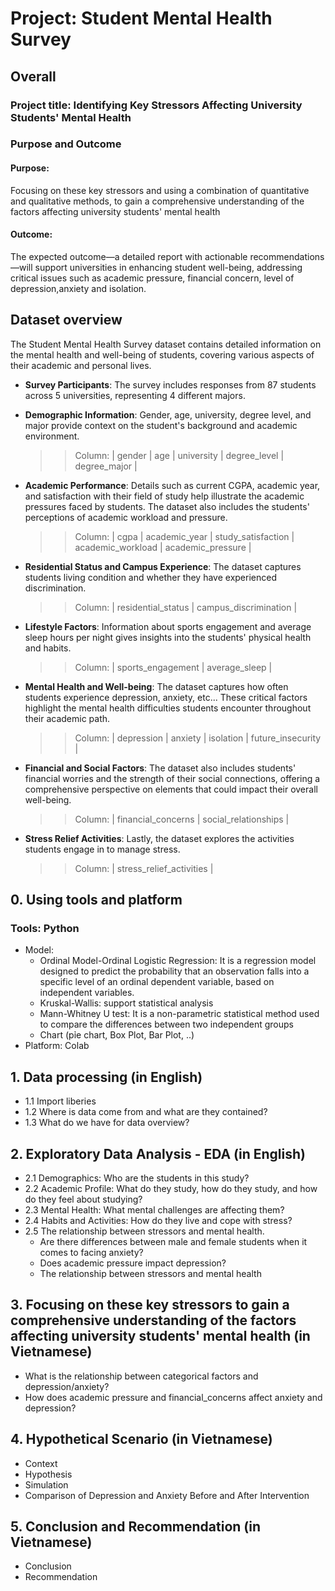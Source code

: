 # Project: Student Mental Health Survey

## Overall
### Project title: Identifying Key Stressors Affecting University Students' Mental Health
### Purpose and Outcome
  #### Purpose: 
  Focusing on these key stressors and using a combination of quantitative and qualitative methods, to gain a comprehensive understanding of the factors affecting university students' mental health
  #### Outcome: 
  The expected outcome—a detailed report with actionable recommendations—will support universities in enhancing student well-being, addressing critical issues such as academic pressure, financial concern, level of depression,anxiety and isolation.

## Dataset overview
The Student Mental Health Survey dataset contains detailed information on the mental health and well-being of students, covering various aspects of their academic and personal lives.

- **Survey Participants**: The survey includes responses from 87 students across 5 universities, representing 4 different majors.
- **Demographic Information**: Gender, age, university, degree level, and major provide context on the student's background and academic environment.
  >> Column: | gender | age | university | degree_level | degree_major |
  
- **Academic Performance**: Details such as current CGPA, academic year, and satisfaction with their field of study help illustrate the academic pressures faced by students. The dataset also includes the students' perceptions of academic workload and pressure.
  >> Column: | cgpa | academic_year | study_satisfaction | academic_workload | academic_pressure |
  
- **Residential Status and Campus Experience**: The dataset captures students living condition and whether they have experienced discrimination.
  >> Column: | residential_status | campus_discrimination |

- **Lifestyle Factors**: Information about sports engagement and average sleep hours per night gives insights into the students' physical health and habits.
  >> Column: | sports_engagement | average_sleep |
  
- **Mental Health and Well-being**: The dataset captures how often students experience depression, anxiety, etc... These critical factors highlight the mental health difficulties students encounter throughout their academic path.
  >> Column: | depression | anxiety | isolation | future_insecurity |

- **Financial and Social Factors**: The dataset also includes students' financial worries and the strength of their social connections, offering a comprehensive perspective on elements that could impact their overall well-being.
  >> Column: | financial_concerns | social_relationships | 

- **Stress Relief Activities**: Lastly, the dataset explores the activities students engage in to manage stress.
  >> Column: | stress_relief_activities |

## 0. Using tools and platform
### Tools: Python
- Model:
    - Ordinal Model-Ordinal Logistic Regression: It is a regression model designed to predict the probability that an observation falls into a specific level of an ordinal dependent variable, based on independent variables.
    - Kruskal-Wallis: support statistical analysis
    - Mann-Whitney U test: It is a non-parametric statistical method used to compare the differences between two independent groups
    - Chart (pỉe chart, Box Plot, Bar Plot, ..)
- Platform: Colab
## 1. Data processing (in English)
- 1.1 Import liberies
- 1.2 Where is data come from and what are they contained?
- 1.3 What do we have for data overview?
## 2. Exploratory Data Analysis - EDA (in English)
- 2.1 Demographics: Who are the students in this study?
- 2.2 Academic Profile: What do they study, how do they study, and how do they feel about studying?
- 2.3 Mental Health: What mental challenges are affecting them?
- 2.4 Habits and Activities: How do they live and cope with stress?
- 2.5 The relationship between stressors and mental health.
    - Are there differences between male and female students when it comes to facing anxiety?
    - Does academic pressure impact depression?
    - The relationship between stressors and mental health
## 3. Focusing on these key stressors to gain a comprehensive understanding of the factors affecting university students' mental health (in Vietnamese)
- What is the relationship between categorical factors and depression/anxiety?
- How does academic pressure and financial_concerns affect anxiety and depression?
## 4. Hypothetical Scenario (in Vietnamese)
- Context
- Hypothesis
- Simulation
- Comparison of Depression and Anxiety Before and After Intervention
## 5. Conclusion and Recommendation (in Vietnamese)
- Conclusion
- Recommendation

